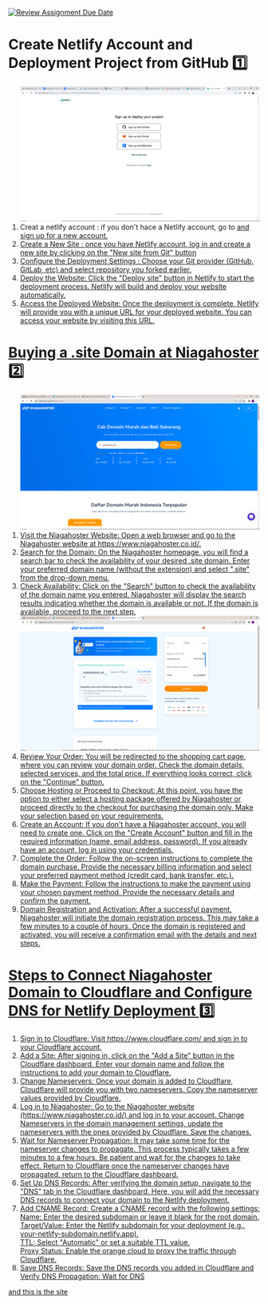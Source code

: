 [![Review Assignment Due Date](https://classroom.github.com/assets/deadline-readme-button-24ddc0f5d75046c5622901739e7c5dd533143b0c8e959d652212380cedb1ea36.svg)](https://classroom.github.com/a/6H2sAzcR)

<h1>Create Netlify Account and Deployment Project from GitHub 1️⃣</h1>
<ol>
<img src="img/ss%20(1).png">
<li>Creat a netlify account : if you don't hace a Netlify account, go to <a href="https://www.netlify.com/"> and sign up for a new account.</li>
<li>Create a New Site : once you have Netlify account, log in and create a new site by clicking on the "New site from Git" button </li>
<li>Configure the Deployment Settings : Choose your Git provider (GitHub, GitLab, etc) and select repository you forked earlier.</li>
<li>Deploy the Website: Click the "Deploy site" button in Netlify to start the deployment process. Netlify will build and deploy your website automatically. </li>
<li>Access the Deployed Website: Once the deployment is complete, Netlify will provide you with a unique URL for your deployed website. You can access your website by visiting this URL.</li>
</ol>

<h1>Buying a .site Domain at Niagahoster 2️⃣</h1>
<ol>
  <img src="img/ss%20(9).png">
<li>Visit the Niagahoster Website: Open a web browser and go to the Niagahoster website at https://www.niagahoster.co.id/.</li>
<li>Search for the Domain: On the Niagahoster homepage, you will find a search bar to check the availability of your desired .site domain. Enter your preferred domain name (without the extension) and select ".site" from the drop-down menu.</li>
<li>Check Availability: Click on the "Search" button to check the availability of the domain name you entered. Niagahoster will display the search results indicating whether the domain is available or not. If the domain is available, proceed to the next step.</li>
  <img src="img/ss%20(11).png">
<li>Review Your Order: You will be redirected to the shopping cart page, where you can review your domain order. Check the domain details, selected services, and the total price. If everything looks correct, click on the "Continue" button.</li>
<li>Choose Hosting or Proceed to Checkout: At this point, you have the option to either select a hosting package offered by Niagahoster or proceed directly to the checkout for purchasing the domain only. Make your selection based on your requirements.</li>
<li>Create an Account: If you don't have a Niagahoster account, you will need to create one. Click on the "Create Account" button and fill in the required information (name, email address, password). If you already have an account, log in using your credentials.</li>
<li>Complete the Order: Follow the on-screen instructions to complete the domain purchase. Provide the necessary billing information and select your preferred payment method (credit card, bank transfer, etc.).</li>
<li>Make the Payment: Follow the instructions to make the payment using your chosen payment method. Provide the necessary details and confirm the payment.</li>
<li>Domain Registration and Activation: After a successful payment, Niagahoster will initiate the domain registration process. This may take a few minutes to a couple of hours. Once the domain is registered and activated, you will receive a confirmation email with the details and next steps.</li>
</ol>

<h1>Steps to Connect Niagahoster Domain to Cloudflare and Configure DNS for Netlify Deployment 3️⃣</h1>
<ol>
<li>Sign in to Cloudflare: Visit https://www.cloudflare.com/ and sign in to your Cloudflare account.</li>
<li>Add a Site: After signing in, click on the "Add a Site" button in the Cloudflare dashboard. Enter your domain name and follow the instructions to add your domain to Cloudflare.</li>
<li>Change Nameservers: Once your domain is added to Cloudflare, Cloudflare will provide you with two nameservers. Copy the nameserver values provided by Cloudflare.</li>
<li>Log in to Niagahoster: Go to the Niagahoster website (https://www.niagahoster.co.id/) and log in to your account. Change Nameservers in the domain management settings, update the nameservers with the ones provided by Cloudflare. Save the changes.</li>
<li>Wait for Nameserver Propagation: It may take some time for the nameserver changes to propagate. This process typically takes a few minutes to a few hours. Be patient and wait for the changes to take effect. Return to Cloudflare once the nameserver changes have propagated, return to the Cloudflare dashboard.</li>
<li>Set Up DNS Records: After verifying the domain setup, navigate to the "DNS" tab in the Cloudflare dashboard. Here, you will add the necessary DNS records to connect your domain to the Netlify deployment.</li>
<li>Add CNAME Record: Create a CNAME record with the following settings:
<br>Name: Enter the desired subdomain or leave it blank for the root domain.
<br>Target/Value: Enter the Netlify subdomain for your deployment (e.g., your-netlify-subdomain.netlify.app).
<br>TTL: Select "Automatic" or set a suitable TTL value.
<br>Proxy Status: Enable the orange cloud to proxy the traffic through Cloudflare.</li>
<li>Save DNS Records: Save the DNS records you added in Cloudflare and Verify DNS Propagation: Wait for DNS</li>
</ol>

<a href="https://hilmifauzi.site/"> and this is the site</a>
